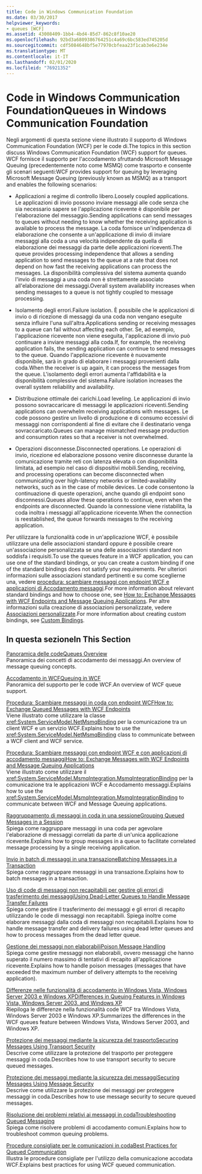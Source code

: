 ```yaml
---
title: Code in Windows Communication Foundation
ms.date: 03/30/2017
helpviewer_keywords:
- queues [WCF]
ms.assetid: 43008409-1bb4-4bd4-85d7-862c8f10ae20
ms.openlocfilehash: 92bd3a6809386764251c4a69c6bc583ed745205d
ms.sourcegitcommit: cdf5084648bf5e77970cbfeaa23f1cab3e6e234e
ms.translationtype: MT
ms.contentlocale: it-IT
ms.lasthandoff: 02/01/2020
ms.locfileid: "76921352"
---
```

# <a name="queues-in-windows-communication-foundation"></a><span data-ttu-id="e39ff-102">Code in Windows Communication Foundation</span><span class="sxs-lookup"><span data-stu-id="e39ff-102">Queues in Windows Communication Foundation</span></span>
<span data-ttu-id="e39ff-103">Negli argomenti di questa sezione viene illustrato il supporto di Windows Communication Foundation (WCF) per le code di.</span><span class="sxs-lookup"><span data-stu-id="e39ff-103">The topics in this section discuss Windows Communication Foundation (WCF) support for queues.</span></span> <span data-ttu-id="e39ff-104">WCF fornisce il supporto per l'accodamento sfruttando Microsoft Message Queuing (precedentemente noto come MSMQ) come trasporto e consente gli scenari seguenti:</span><span class="sxs-lookup"><span data-stu-id="e39ff-104">WCF provides support for queuing by leveraging Microsoft Message Queuing (previously known as MSMQ) as a transport and enables the following scenarios:</span></span>  
  
- <span data-ttu-id="e39ff-105">Applicazioni a regime di controllo libero.</span><span class="sxs-lookup"><span data-stu-id="e39ff-105">Loosely coupled applications.</span></span> <span data-ttu-id="e39ff-106">Le applicazioni di invio possono inviare messaggi alle code senza che sia necessario sapere se l'applicazione ricevente è disponibile per l'elaborazione del messaggio.</span><span class="sxs-lookup"><span data-stu-id="e39ff-106">Sending applications can send messages to queues without needing to know whether the receiving application is available to process the message.</span></span> <span data-ttu-id="e39ff-107">La coda fornisce un'indipendenza di elaborazione che consente a un'applicazione di invio di inviare messaggi alla coda a una velocità indipendente da quella di elaborazione dei messaggi da parte delle applicazioni riceventi.</span><span class="sxs-lookup"><span data-stu-id="e39ff-107">The queue provides processing independence that allows a sending application to send messages to the queue at a rate that does not depend on how fast the receiving applications can process the messages.</span></span> <span data-ttu-id="e39ff-108">La disponibilità complessiva del sistema aumenta quando l'invio di messaggi a una coda non è strettamente associato all'elaborazione dei messaggi.</span><span class="sxs-lookup"><span data-stu-id="e39ff-108">Overall system availability increases when sending messages to a queue is not tightly coupled to message processing.</span></span>  
  
- <span data-ttu-id="e39ff-109">Isolamento degli errori.</span><span class="sxs-lookup"><span data-stu-id="e39ff-109">Failure isolation.</span></span> <span data-ttu-id="e39ff-110">È possibile che le applicazioni di invio o di ricezione di messaggi da una coda non vengano eseguite senza influire l'una sull'altra.</span><span class="sxs-lookup"><span data-stu-id="e39ff-110">Applications sending or receiving messages to a queue can fail without affecting each other.</span></span> <span data-ttu-id="e39ff-111">Se, ad esempio, l'applicazione ricevente non viene eseguita, l'applicazione di invio può continuare a inviare messaggi alla coda.</span><span class="sxs-lookup"><span data-stu-id="e39ff-111">If, for example, the receiving application fails, the sending application can continue to send messages to the queue.</span></span> <span data-ttu-id="e39ff-112">Quando l'applicazione ricevente è nuovamente disponibile, sarà in grado di elaborare i messaggi provenienti dalla coda.</span><span class="sxs-lookup"><span data-stu-id="e39ff-112">When the receiver is up again, it can process the messages from the queue.</span></span> <span data-ttu-id="e39ff-113">L'isolamento degli errori aumenta l'affidabilità e la disponibilità complessive del sistema.</span><span class="sxs-lookup"><span data-stu-id="e39ff-113">Failure isolation increases the overall system reliability and availability.</span></span>  
  
- <span data-ttu-id="e39ff-114">Distribuzione ottimale dei carichi.</span><span class="sxs-lookup"><span data-stu-id="e39ff-114">Load leveling.</span></span> <span data-ttu-id="e39ff-115">Le applicazioni di invio possono sovraccaricare di messaggi le applicazioni riceventi.</span><span class="sxs-lookup"><span data-stu-id="e39ff-115">Sending applications can overwhelm receiving applications with messages.</span></span> <span data-ttu-id="e39ff-116">Le code possono gestire un livello di produzione e di consumo eccessivi di messaggi non corrispondenti al fine di evitare che il destinatario venga sovraccaricato.</span><span class="sxs-lookup"><span data-stu-id="e39ff-116">Queues can manage mismatched message production and consumption rates so that a receiver is not overwhelmed.</span></span>  
  
- <span data-ttu-id="e39ff-117">Operazioni disconnesse.</span><span class="sxs-lookup"><span data-stu-id="e39ff-117">Disconnected operations.</span></span> <span data-ttu-id="e39ff-118">Le operazioni di invio, ricezione ed elaborazione possono venire disconnesse durante la comunicazione tramite reti con latenza elevata o con disponibilità limitata, ad esempio nel caso di dispositivi mobili.</span><span class="sxs-lookup"><span data-stu-id="e39ff-118">Sending, receiving, and processing operations can become disconnected when communicating over high-latency networks or limited-availability networks, such as in the case of mobile devices.</span></span> <span data-ttu-id="e39ff-119">Le code consentono la continuazione di queste operazioni, anche quando gli endpoint sono disconnessi.</span><span class="sxs-lookup"><span data-stu-id="e39ff-119">Queues allow these operations to continue, even when the endpoints are disconnected.</span></span> <span data-ttu-id="e39ff-120">Quando la connessione viene ristabilita, la coda inoltra i messaggi all'applicazione ricevente.</span><span class="sxs-lookup"><span data-stu-id="e39ff-120">When the connection is reestablished, the queue forwards messages to the receiving application.</span></span>  
  
 <span data-ttu-id="e39ff-121">Per utilizzare la funzionalità code in un'applicazione WCF, è possibile utilizzare una delle associazioni standard oppure è possibile creare un'associazione personalizzata se una delle associazioni standard non soddisfa i requisiti.</span><span class="sxs-lookup"><span data-stu-id="e39ff-121">To use the queues feature in a WCF application, you can use one of the standard bindings, or you can create a custom binding if one of the standard bindings does not satisfy your requirements.</span></span> <span data-ttu-id="e39ff-122">Per ulteriori informazioni sulle associazioni standard pertinenti e su come sceglierne una, vedere [procedura: scambiare messaggi con endpoint WCF e applicazioni di Accodamento messaggi](../../../../docs/framework/wcf/feature-details/how-to-exchange-messages-with-wcf-endpoints-and-message-queuing-applications.md).</span><span class="sxs-lookup"><span data-stu-id="e39ff-122">For more information about relevant standard bindings and how to choose one, see [How to: Exchange Messages with WCF Endpoints and Message Queuing Applications](../../../../docs/framework/wcf/feature-details/how-to-exchange-messages-with-wcf-endpoints-and-message-queuing-applications.md).</span></span> <span data-ttu-id="e39ff-123">Per altre informazioni sulla creazione di associazioni personalizzate, vedere [Associazioni personalizzate](../../../../docs/framework/wcf/extending/custom-bindings.md).</span><span class="sxs-lookup"><span data-stu-id="e39ff-123">For more information about creating custom bindings, see [Custom Bindings](../../../../docs/framework/wcf/extending/custom-bindings.md).</span></span>  
  
## <a name="in-this-section"></a><span data-ttu-id="e39ff-124">In questa sezione</span><span class="sxs-lookup"><span data-stu-id="e39ff-124">In This Section</span></span>  
 [<span data-ttu-id="e39ff-125">Panoramica delle code</span><span class="sxs-lookup"><span data-stu-id="e39ff-125">Queues Overview</span></span>](../../../../docs/framework/wcf/feature-details/queues-overview.md)  
 <span data-ttu-id="e39ff-126">Panoramica dei concetti di accodamento dei messaggi.</span><span class="sxs-lookup"><span data-stu-id="e39ff-126">An overview of message queuing concepts.</span></span>  
  
 [<span data-ttu-id="e39ff-127">Accodamento in WCF</span><span class="sxs-lookup"><span data-stu-id="e39ff-127">Queuing in WCF</span></span>](../../../../docs/framework/wcf/feature-details/queuing-in-wcf.md)  
 <span data-ttu-id="e39ff-128">Panoramica del supporto per le code WCF.</span><span class="sxs-lookup"><span data-stu-id="e39ff-128">An overview of WCF queue support.</span></span>  
  
 [<span data-ttu-id="e39ff-129">Procedura: Scambiare messaggi in coda con endpoint WCF</span><span class="sxs-lookup"><span data-stu-id="e39ff-129">How to: Exchange Queued Messages with WCF Endpoints</span></span>](../../../../docs/framework/wcf/feature-details/how-to-exchange-queued-messages-with-wcf-endpoints.md)  
 <span data-ttu-id="e39ff-130">Viene illustrato come utilizzare la classe <xref:System.ServiceModel.NetMsmqBinding> per la comunicazione tra un client WCF e un servizio WCF.</span><span class="sxs-lookup"><span data-stu-id="e39ff-130">Explains how to use the <xref:System.ServiceModel.NetMsmqBinding> class to communicate between a WCF client and WCF service.</span></span>  
  
 [<span data-ttu-id="e39ff-131">Procedura: Scambiare messaggi con endpoint WCF e con applicazioni di accodamento messaggi</span><span class="sxs-lookup"><span data-stu-id="e39ff-131">How to: Exchange Messages with WCF Endpoints and Message Queuing Applications</span></span>](../../../../docs/framework/wcf/feature-details/how-to-exchange-messages-with-wcf-endpoints-and-message-queuing-applications.md)  
 <span data-ttu-id="e39ff-132">Viene illustrato come utilizzare il <xref:System.ServiceModel.MsmqIntegration.MsmqIntegrationBinding> per la comunicazione tra le applicazioni WCF e Accodamento messaggi.</span><span class="sxs-lookup"><span data-stu-id="e39ff-132">Explains how to use the <xref:System.ServiceModel.MsmqIntegration.MsmqIntegrationBinding> to communicate between WCF and Message Queuing applications.</span></span>  
  
 [<span data-ttu-id="e39ff-133">Raggruppamento di messaggi in coda in una sessione</span><span class="sxs-lookup"><span data-stu-id="e39ff-133">Grouping Queued Messages in a Session</span></span>](../../../../docs/framework/wcf/feature-details/grouping-queued-messages-in-a-session.md)  
 <span data-ttu-id="e39ff-134">Spiega come raggruppare messaggi in una coda per agevolare l'elaborazione di messaggi correlati da parte di un'unica applicazione ricevente.</span><span class="sxs-lookup"><span data-stu-id="e39ff-134">Explains how to group messages in a queue to facilitate correlated message processing by a single receiving application.</span></span>  
  
 [<span data-ttu-id="e39ff-135">Invio in batch di messaggi in una transazione</span><span class="sxs-lookup"><span data-stu-id="e39ff-135">Batching Messages in a Transaction</span></span>](../../../../docs/framework/wcf/feature-details/batching-messages-in-a-transaction.md)  
 <span data-ttu-id="e39ff-136">Spiega come raggruppare messaggi in una transazione.</span><span class="sxs-lookup"><span data-stu-id="e39ff-136">Explains how to batch messages in a transaction.</span></span>  
  
 [<span data-ttu-id="e39ff-137">Uso di code di messaggi non recapitabili per gestire gli errori di trasferimento dei messaggi</span><span class="sxs-lookup"><span data-stu-id="e39ff-137">Using Dead-Letter Queues to Handle Message Transfer Failures</span></span>](../../../../docs/framework/wcf/feature-details/using-dead-letter-queues-to-handle-message-transfer-failures.md)  
 <span data-ttu-id="e39ff-138">Spiega come gestire il trasferimento dei messaggi e gli errori di recapito utilizzando le code di messaggi non recapitabili. Spiega inoltre come elaborare messaggi dalla coda di messaggi non recapitabili.</span><span class="sxs-lookup"><span data-stu-id="e39ff-138">Explains how to handle message transfer and delivery failures using dead letter queues and how to process messages from the dead letter queue.</span></span>  
  
 [<span data-ttu-id="e39ff-139">Gestione dei messaggi non elaborabili</span><span class="sxs-lookup"><span data-stu-id="e39ff-139">Poison Message Handling</span></span>](../../../../docs/framework/wcf/feature-details/poison-message-handling.md)  
 <span data-ttu-id="e39ff-140">Spiega come gestire messaggi non elaborabili, ovvero messaggi che hanno superato il numero massimo di tentativi di recapito all'applicazione ricevente.</span><span class="sxs-lookup"><span data-stu-id="e39ff-140">Explains how to handle poison messages (messages that have exceeded the maximum number of delivery attempts to the receiving application).</span></span>  
  
 [<span data-ttu-id="e39ff-141">Differenze nelle funzionalità di accodamento in Windows Vista, Windows Server 2003 e Windows XP</span><span class="sxs-lookup"><span data-stu-id="e39ff-141">Differences in Queuing Features in Windows Vista, Windows Server 2003, and Windows XP</span></span>](../../../../docs/framework/wcf/feature-details/diff-in-queue-in-vista-server-2003-windows-xp.md)  
 <span data-ttu-id="e39ff-142">Riepiloga le differenze nella funzionalità code WCF tra Windows Vista, Windows Server 2003 e Windows XP.</span><span class="sxs-lookup"><span data-stu-id="e39ff-142">Summarizes the differences in the WCF queues feature between Windows Vista, Windows Server 2003, and Windows XP.</span></span>  
  
 [<span data-ttu-id="e39ff-143">Protezione dei messaggi mediante la sicurezza del trasporto</span><span class="sxs-lookup"><span data-stu-id="e39ff-143">Securing Messages Using Transport Security</span></span>](../../../../docs/framework/wcf/feature-details/securing-messages-using-transport-security.md)  
 <span data-ttu-id="e39ff-144">Descrive come utilizzare la protezione del trasporto per proteggere messaggi in coda.</span><span class="sxs-lookup"><span data-stu-id="e39ff-144">Describes how to use transport security to secure queued messages.</span></span>  
  
 [<span data-ttu-id="e39ff-145">Protezione dei messaggi mediante la sicurezza dei messaggi</span><span class="sxs-lookup"><span data-stu-id="e39ff-145">Securing Messages Using Message Security</span></span>](../../../../docs/framework/wcf/feature-details/securing-messages-using-message-security.md)  
 <span data-ttu-id="e39ff-146">Descrive come utilizzare la protezione dei messaggi per proteggere messaggi in coda.</span><span class="sxs-lookup"><span data-stu-id="e39ff-146">Describes how to use message security to secure queued messages.</span></span>  
  
 [<span data-ttu-id="e39ff-147">Risoluzione dei problemi relativi ai messaggi in coda</span><span class="sxs-lookup"><span data-stu-id="e39ff-147">Troubleshooting Queued Messaging</span></span>](../../../../docs/framework/wcf/feature-details/troubleshooting-queued-messaging.md)  
 <span data-ttu-id="e39ff-148">Spiega come risolvere problemi di accodamento comuni.</span><span class="sxs-lookup"><span data-stu-id="e39ff-148">Explains how to troubleshoot common queuing problems.</span></span>  
  
 [<span data-ttu-id="e39ff-149">Procedure consigliate per le comunicazioni in coda</span><span class="sxs-lookup"><span data-stu-id="e39ff-149">Best Practices for Queued Communication</span></span>](../../../../docs/framework/wcf/feature-details/best-practices-for-queued-communication.md)  
 <span data-ttu-id="e39ff-150">Illustra le procedure consigliate per l'utilizzo della comunicazione accodata WCF.</span><span class="sxs-lookup"><span data-stu-id="e39ff-150">Explains best practices for using WCF queued communication.</span></span>  
